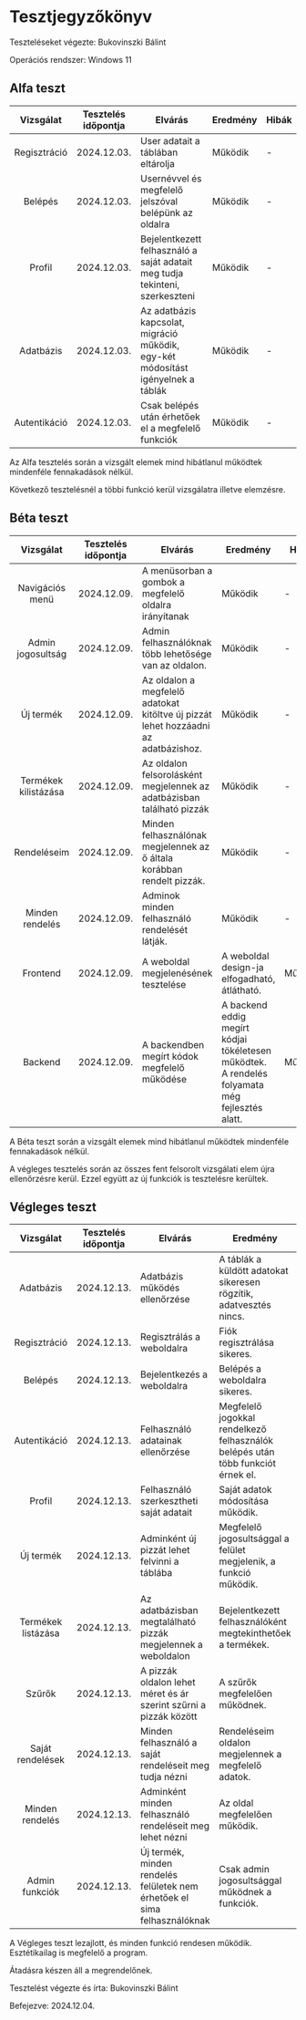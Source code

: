 # Tesztjegyzőkönyv

Teszteléseket végezte: Bukovinszki Bálint

Operációs rendszer: Windows 11

## Alfa teszt

| Vizsgálat         | Tesztelés időpontja | Elvárás                                           | Eredmény  | Hibák |
| :---:             | ---                 | ---                                               | ---       | ---   |
| Regisztráció      | 2024.12.03.         | User adatait a táblában eltárolja                | Működik   | -     |
| Belépés           | 2024.12.03.         | Usernévvel és megfelelő jelszóval belépünk az oldalra | Működik | -     |
| Profil            | 2024.12.03.         | Bejelentkezett felhasználó a saját adatait meg tudja tekinteni, szerkeszteni | Működik | -     |
| Adatbázis         | 2024.12.03.         | Az adatbázis kapcsolat, migráció működik, egy-két módosítást igényelnek a táblák | Működik | -     |
| Autentikáció      | 2024.12.03.         | Csak belépés után érhetőek el a megfelelő funkciók | Működik   | -     |

Az Alfa tesztelés során a vizsgált elemek mind hibátlanul működtek mindenféle fennakadások nélkül.


Következő tesztelésnél a többi funkció kerül vizsgálatra illetve elemzésre.

## Béta teszt

| Vizsgálat           | Tesztelés időpontja | Elvárás                                                     | Eredmény  | Hibák |
| :---:               | ---                 | ---                                                         | ---       | ---   |
| Navigációs menü     | 2024.12.09.         | A menüsorban a gombok a megfelelő oldalra irányítanak       | Működik   | -     |
| Admin jogosultság   | 2024.12.09.         | Admin felhasználóknak több lehetősége van az oldalon.       | Működik   | -     |
| Új termék           | 2024.12.09.         | Az oldalon a megfelelő adatokat kitöltve új pizzát lehet hozzáadni az adatbázishoz. | Működik | - |
| Termékek kilistázása| 2024.12.09.         | Az oldalon felsorolásként megjelennek az adatbázisban található pizzák | Működik | -     |
| Rendeléseim         | 2024.12.09.         | Minden felhasználónak megjelennek az ő általa korábban rendelt pizzák. | Működik | - |
| Minden rendelés     | 2024.12.09.         | Adminok minden felhasználó rendelését látják.               | Működik   | -     |
| Frontend            | 2024.12.09.         | A weboldal megjelenésének tesztelése                        | A weboldal design-ja elfogadható, átlátható. | Működik |
| Backend             | 2024.12.09.         | A backendben megírt kódok megfelelő működése                | A backend eddig megírt kódjai tökéletesen működtek. A rendelés folyamata még fejlesztés alatt. | Működik |

A Béta teszt során a vizsgált elemek mind hibátlanul működtek mindenféle fennakadások nélkül.

A végleges tesztelés során az összes fent felsorolt vizsgálati elem újra ellenőrzésre kerül. Ezzel együtt az új funkciók is tesztelésre kerültek.

## Végleges teszt

| Vizsgálat           | Tesztelés időpontja | Elvárás                                                     | Eredmény  | Hibák |
| :---:               | ---                 | ---                                                         | ---       | ---   |
| Adatbázis           | 2024.12.13.         | Adatbázis működés ellenőrzése                               | A táblák a küldött adatokat sikeresen rögzítik, adatvesztés nincs. | Nem tapasztaltam hibát. |
| Regisztráció        | 2024.12.13.         | Regisztrálás a weboldalra                                   | Fiók regisztrálása sikeres. | Nem tapasztaltam hibát. |
| Belépés             | 2024.12.13.         | Bejelentkezés a weboldalra                                  | Belépés a weboldalra sikeres. | Nem tapasztaltam hibát. |
| Autentikáció        | 2024.12.13.         | Felhasználó adatainak ellenőrzése                           | Megfelelő jogokkal rendelkező felhasználók belépés után több funkciót érnek el. | Nem tapasztaltam hibát. |
| Profil              | 2024.12.13.         | Felhasználó szerkesztheti saját adatait                    | Saját adatok módosítása működik. | Nem tapasztaltam hibát. |
| Új termék           | 2024.12.13.         | Adminként új pizzát lehet felvinni a táblába               | Megfelelő jogosultsággal a felület megjelenik, a funkció működik. | Nem tapasztaltam hibát. |
| Termékek listázása  | 2024.12.13.         | Az adatbázisban megtalálható pizzák megjelennek a weboldalon | Bejelentkezett felhasználóként megtekinthetőek a termékek. | Nem tapasztaltam hibát. |
| Szűrők              | 2024.12.13.         | A pizzák oldalon lehet méret és ár szerint szűrni a pizzák között | A szűrők megfelelően működnek. | Nem tapasztaltam hibát. |
| Saját rendelések    | 2024.12.13.         | Minden felhasználó a saját rendeléseit meg tudja nézni      | Rendeléseim oldalon megjelennek a megfelelő adatok. | Nem tapasztaltam hibát. |
| Minden rendelés     | 2024.12.13.         | Adminként minden felhasználó rendeléseit meg lehet nézni    | Az oldal megfelelően működik. | Nem tapasztaltam hibát. |
| Admin funkciók      | 2024.12.13.         | Új termék, minden rendelés felületek nem érhetőek el sima felhasználóknak | Csak admin jogosultsággal működnek a funkciók. | Nem tapasztaltam hibát. |

A Végleges teszt lezajlott, és minden funkció rendesen működik. Esztétikailag is megfelelő a program.

Átadásra készen áll a megrendelőnek.

Tesztelést végezte és írta: Bukovinszki Bálint

Befejezve: 2024.12.04.